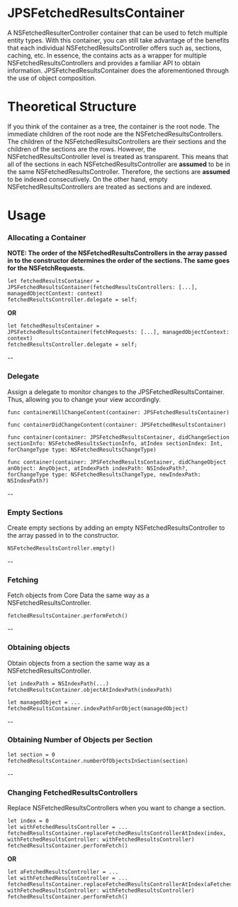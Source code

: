# JPSFetchedResultsContainer
A NSFetchedResulterController container that can be used to fetch multiple entity types. With this container, you can still take advantage of the benefits that each individual NSFetchedResultsController offers such as, sections, caching, etc. In essence, the contains acts as a wrapper for multiple NSFetchedResultsControllers and provides a familiar API to obtain information. JPSFetchedResultsContainer does the aforementioned through the use of object composition.

# Theoretical Structure
If you think of the container as a tree, the container is the root node. The immediate children of the root node are the NSFetchedResultsControllers. The children of the NSFetchedResultsControllers are their sections and the children of the sections are the rows. However, the NSFetchedResultsController level is treated as transparent. This means that all of the sections in each NSFetchedResultsController are **assumed** to be in the same NSFetchedResultsController. Therefore, the sections are **assumed** to be indexed consecutively. On the other hand, empty NSFetchedResultsControllers are treated as sections and are indexed.

# Usage

### Allocating a Container
**NOTE: The order of the NSFetchedResultsControllers in the array passed in to the constructor determines the order of the sections. The same goes for the NSFetchRequests.**

```
let fetchedResultsContainer = JPSFetchedResultsContainer(fetchedResultsControllers: [...], managedObjectContext: context)
fetchedResultsController.delegate = self;
```

**OR**

```
let fetchedResultsContainer = JPSFetchedResultsContainer(fetchRequests: [...], managedObjectContext: context)
fetchedResultsController.delegate = self;
```
--

### Delegate
Assign a delegate to monitor changes to the JPSFetchedResultsContainer. Thus, allowing you to change your view accordingly.
```
func containerWillChangeContent(container: JPSFetchedResultsContainer)

func containerDidChangeContent(container: JPSFetchedResultsContainer)

func container(container: JPSFetchedResultsContainer, didChangeSection sectionInfo: NSFetchedResultsSectionInfo, atIndex sectionIndex: Int, forChangeType type: NSFetchedResultsChangeType)

func container(container: JPSFetchedResultsContainer, didChangeObject anObject: AnyObject, atIndexPath indexPath: NSIndexPath?, forChangeType type: NSFetchedResultsChangeType, newIndexPath: NSIndexPath?)
```
--
### Empty Sections
Create empty sections by adding an empty NSFetchedResultsController to the array passed in to the constructor.
```
NSFetchedResultsController.empty()
```
--
### Fetching
Fetch objects from Core Data the same way as a NSFetchedResultsController.
```
fetchedResultsContainer.performFetch()
```
--
### Obtaining objects
Obtain objects from a section the same way as a NSFetchedResultsController.
```
let indexPath = NSIndexPath(...)
fetchedResultsContainer.objectAtIndexPath(indexPath)

let managedObject = ...
fetchedResultsContainer.indexPathForObject(managedObject)
```
--
### Obtaining Number of Objects per Section
```
let section = 0
fetchedResultsContainer.numberOfObjectsInSection(section)
```
--
### Changing FetchedResultsControllers
Replace NSFetchedResultsControllers when you want to change a section.
```
let index = 0
let withFetchedResultsController = ...
fetchedResultsContainer.replaceFetchedResultsControllerAtIndex(index, withFetchedResultsController: withFetchedResultsController)
fetchedResultsContainer.performFetch()
```

**OR**

```
let aFetchedResultsController = ...
let withFetchedResultsController = ...
fetchedResultsContainer.replaceFetchedResultsControllerAtIndex(aFetchedResultsController, withFetchedResultsController: withFetchedResultsController)
fetchedResultsContainer.performFetch()
```
